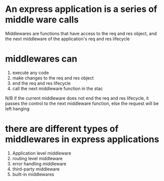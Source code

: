 # An express application is a series of middle ware calls

Middlewares are functions that have access to the req and res object, and the next middleware of the application's req and res lifecycle

# middlewares can

1. execute any code
2. make changes to the req and res object
3. end the req and res lifecycle
4. call the next middleware function in the stac

N/B if the current middleware does not end the req and res lifecycle, it passes the control to the next middleware function, else the request will be left hanging

# there are different types of middlewares in express applications

1. Application level middleware
2. routing level middleware
3. error handling middleware
4. third-party middleware
5. built-in middlewares

